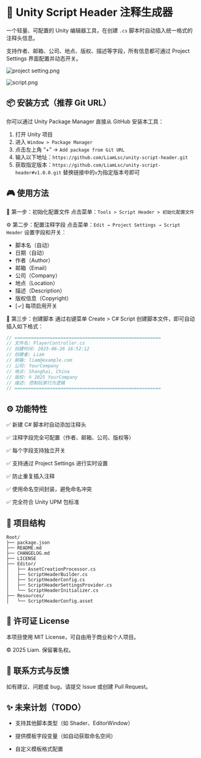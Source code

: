 # 📝 Unity Script Header 注释生成器

一个轻量、可配置的 Unity 编辑器工具，在创建 `.cs` 脚本时自动插入统一格式的注释头信息。

支持作者、邮箱、公司、地点、版权、描述等字段，所有信息都可通过 Project Settings 界面配置并动态开关。

![project setting.png](https://img.picui.cn/free/2025/06/27/685e087e73937.png)

![script.png](https://img.picui.cn/free/2025/06/27/685e087e1340b.png)


## 📦 安装方式（推荐 Git URL）

你可以通过 Unity Package Manager 直接从 GitHub 安装本工具：

1. 打开 Unity 项目
2. 进入 `Window > Package Manager`
3. 点击左上角 “+” → `Add package from Git URL`
4. 输入以下地址：`https://github.com/LiamLsc/unity-script-header.git`
5. 获取指定版本：`https://github.com/LiamLsc/unity-script-header#v1.0.0.git`
替换链接中的`v`为指定版本号即可




## 🎮 使用方法

🧱 第一步：初始化配置文件
点击菜单：`Tools > Script Header > 初始化配置文件`

⚙️ 第二步：配置注释字段
点击菜单：`Edit → Project Settings → Script Header`
设置字段和开关：
- 脚本名（自动）
- 日期（自动）
- 作者（Author）
- 邮箱（Email）
- 公司（Company）
- 地点（Location）
- 描述（Description）
- 版权信息（Copyright）
- [✓] 每项启用开关

🧪 第三步：创建脚本
通过右键菜单 Create > C# Script 创建脚本文件，即可自动插入如下格式：

```C#
// ======================================================
// 文件名: PlayerController.cs
// 创建时间: 2025-06-26 16:52:12
// 创建者: Liam
// 邮箱: liam@example.com
// 公司: YourCompany
// 地点: Shanghai, China
// 版权: © 2025 YourCompany
// 描述: 控制玩家行为逻辑
// ======================================================
```




## ⚙️ 功能特性
✅ 新建 C# 脚本时自动添加注释头

✅ 注释字段完全可配置（作者、邮箱、公司、版权等）

✅ 每个字段支持独立开关

✅ 支持通过 Project Settings 进行实时设置

✅ 防止重复插入注释

✅ 使用命名空间封装，避免命名冲突

✅ 完全符合 Unity UPM 包标准




## 📁 项目结构
```
Root/                      
├── package.json                   
├── README.md                       
├── CHANGELOG.md                    
├── LICENSE                         
├── Editor/
│   ├── AssetCreationProcessor.cs
│   ├── ScriptHeaderBuilder.cs
│   ├── ScriptHeaderConfig.cs
│   ├── ScriptHeaderSettingsProvider.cs
│   └── ScriptHeaderInitializer.cs
├── Resources/
│   └── ScriptHeaderConfig.asset    
```

## 🧾 许可证 License
本项目使用 MIT License，可自由用于商业和个人项目。


© 2025 Liam. 保留署名权。


## 🙋 联系方式与反馈
如有建议、问题或 bug，请提交 Issue 或创建 Pull Request。

## ✨ 未来计划（TODO）
 - 支持其他脚本类型（如 Shader、EditorWindow）

 - 提供模板字段变量（如自动获取命名空间）

 - 自定义模板格式配置
